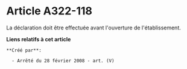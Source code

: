 # Article A322-118

La déclaration doit être effectuée avant l'ouverture de l'établissement.

**Liens relatifs à cet article**

	**Créé par**:

	  - Arrêté du 28 février 2008 - art. (V)
